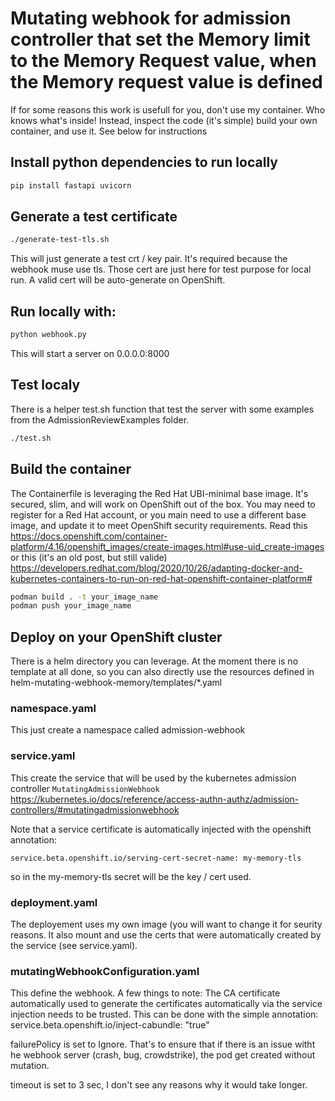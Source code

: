 # Mutating webhook for admission controller that set the Memory limit to the Memory Request value, when the Memory request value is defined

If for some reasons this work is usefull for you, don't use my container. Who knows what's inside!
Instead, inspect the code (it's simple) build your own container, and use it. See below for instructions

## Install python dependencies to run locally

```bash
pip install fastapi uvicorn
```

## Generate a test certificate
```bash
./generate-test-tls.sh
```
This will just generate a test crt / key pair. It's required because the webhook muse use tls. Those cert
are just here for test purpose for local run. A valid cert will be auto-generate on OpenShift.

## Run locally with:
```bash
python webhook.py
```

This will start a server on 0.0.0.0:8000

## Test localy

There is a helper test.sh function that test the server with some examples from the AdmissionReviewExamples folder.

```bash
./test.sh
```

## Build the container

The Containerfile is leveraging the Red Hat UBI-minimal base image. It's secured, slim, and will work on OpenShift out of the box. You may need to register for a Red Hat account, or you main need to use a different base image, and update it to meet OpenShift security requirements. Read this https://docs.openshift.com/container-platform/4.16/openshift_images/create-images.html#use-uid_create-images or this (it's an old post, but still valide) https://developers.redhat.com/blog/2020/10/26/adapting-docker-and-kubernetes-containers-to-run-on-red-hat-openshift-container-platform#

```bash
podman build . -t your_image_name
podman push your_image_name
```

## Deploy on your OpenShift cluster

There is a helm directory you can leverage. At the moment there is no template at all done, so you can also directly
use the resources defined in helm-mutating-webhook-memory/templates/*.yaml

### namespace.yaml
This just create a namespace called admission-webhook

### service.yaml
This create the service that will be used by the kubernetes admission controller `MutatingAdmissionWebhook` https://kubernetes.io/docs/reference/access-authn-authz/admission-controllers/#mutatingadmissionwebhook

Note that a service certificate is automatically injected with the openshift annotation:
```
service.beta.openshift.io/serving-cert-secret-name: my-memory-tls
```
so in the my-memory-tls secret will be the key / cert used.

### deployment.yaml
The deployement uses my own image (you will want to change it for seurity reasons. It also mount and use the certs that were automatically created by the service (see service.yaml).

### mutatingWebhookConfiguration.yaml
This define the webhook. A few things to note:
The CA certificate automatically used to generate the certificates automatically via the service injection needs to be trusted. This can be done
with the simple annotation:
    service.beta.openshift.io/inject-cabundle: "true"

failurePolicy is set to Ignore. That's to ensure that if there is an issue witht he webhook server (crash, bug, crowdstrike), the pod get created without mutation.

timeout is set to 3 sec, I don't see any reasons why it would take longer.
